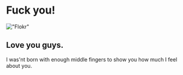 # Fuck you!

<!-- Image -->
!["Flokr"]('./flork.jpg')

## Love you guys.
I was'nt  born with enough middle fingers to show you how much I feel about you.